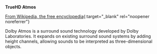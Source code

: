 <!-- markdownlint-disable MD041-->
**TrueHD Atmos**<br>

[From Wikipedia, the free encyclopedia](https://en.wikipedia.org/wiki/Dolby_Atmos){:target="\_blank" rel="noopener noreferrer"}

Dolby Atmos is a surround sound technology developed by Dolby Laboratories. It expands on existing surround sound systems by adding height channels, allowing sounds to be interpreted as three-dimensional objects.
<!-- markdownlint-enable MD041-->
